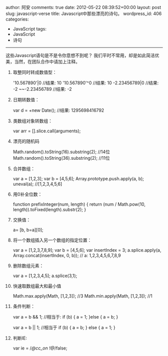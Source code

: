 author: 阿安
comments: true
date: 2012-05-22 08:39:52+00:00
layout: post
slug: javascript-verse
title: Javascript中那些漂亮的诗句。
wordpress_id: 406
categories:
- JavaScript
tags:
- JavaScript
- 诗句
---

这些Javascript语句是不是令你意想不到呢？ 我们平时不常用，却是如此简洁优美，当然，在团队合作中请加上注释。

1. 取整同时转成数值型：

    

    '10.567890'|0
    //结果: 10
    '10.567890'^0
    //结果: 10
    -2.23456789|0
    //结果: -2
    ~~-2.23456789
    //结果: -2





2. 日期转数值：

    

    var d = +new Date();
    //结果: 1295698416792



<!-- more -->

3. 类数组对象转数组：

    

    var arr = [].slice.call(arguments);





4. 漂亮的随机码

    

    Math.random().toString(16).substring(2); //14位
    Math.random().toString(36).substring(2); //11位





5. 合并数组：

    

    var a = [1,2,3];
    var b = [4,5,6];
    Array.prototype.push.apply(a, b);
    uneval(a); //[1,2,3,4,5,6]





6. 用0补全位数：

    

    function prefixInteger(num, length) {
      return (num / Math.pow(10, length)).toFixed(length).substr(2);
    }





7. 交换值：

    

    a= [b, b=a][0];





8. 将一个数组插入另一个数组的指定位置：

    

    var a = [1,2,3,7,8,9];
    var b = [4,5,6];
    var insertIndex = 3;
    a.splice.apply(a, Array.concat(insertIndex, 0, b));
    // a: 1,2,3,4,5,6,7,8,9





9. 删除数组元素：

    

    var a = [1,2,3,4,5];
    a.splice(3,1);





10. 快速取数组最大和最小值

    

    Math.max.apply(Math, [1,2,3]); //3
    Math.min.apply(Math, [1,2,3]); //1





11. 条件判断：

    

    var a = b && 1;
    //相当于:
    if (b) {
      a = 1;
    }else {
      a = b;
    }

    var a = b || 1;
    //相当于
    if (b) {
      a = b;
    } else {
      a = 1;
    }





12. 判断IE:



    var ie = /*@cc_on !@*/false;


